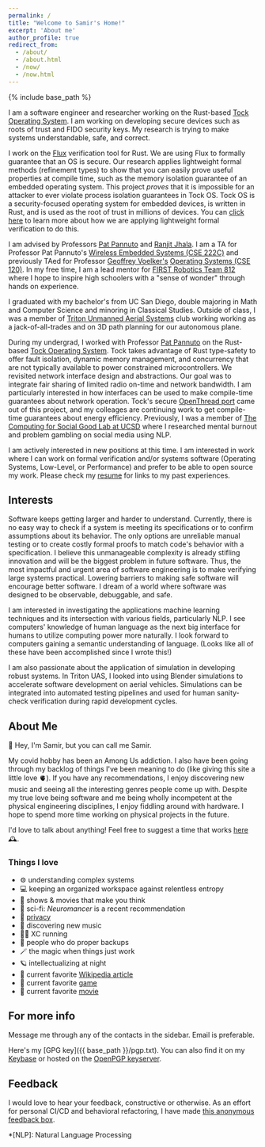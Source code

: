 ```yaml
---
permalink: /
title: "Welcome to Samir's Home!"
excerpt: 'About me'
author_profile: true
redirect_from:
  - /about/
  - /about.html
  - /now/
  - /now.html
---
```

{% include base_path %}

I am a software engineer and researcher working on the Rust-based [Tock Operating System](https://tockos.org/). I am working on developing secure devices such as roots of trust and FIDO security keys.
My research is trying to make systems understandable, safe, and correct. 

I work on the [Flux](https://github.com/flux-rs/flux) verification tool for Rust. We are using Flux to formally guarantee that an OS is secure. Our research applies lightweight formal methods (refinement types) to show that you can easily prove useful properties at compile time, such as the memory isolation guarantee of an embedded operating system. This project *proves* that it is impossible for an attacker to ever violate process isolation guarantees in Tock OS. Tock OS is a security-focused operating system for embedded devices, is written in Rust, and is used as the root of trust in millions of devices. You can [click here](https://godsped.com/safe-firmware/) to learn more about how we are applying lightweight formal verification to do this.

I am advised by Professors [Pat Pannuto](https://patpannuto.com/) and [Ranjit Jhala](https://ranjitjhala.github.io/). I am a TA for Professor Pat Pannuto's [Wireless Embedded Systems (CSE 222C)](https://cseweb.ucsd.edu/classes/wi25/cse222C-a/index.html) and previously TAed for Professor [Geoffrey Voelker's](https://cseweb.ucsd.edu/~voelker/) [Operating Systems (CSE 120)](https://cseweb.ucsd.edu/classes/fa24/cse120-a/).
In my free time, I am a lead mentor for [FIRST Robotics Team 812](https://www.themidnightmechanics.com/) where I hope to inspire high schoolers with a "sense of wonder" through hands on experience.

I graduated with my bachelor's from UC San Diego, double majoring in Math and Computer Science and minoring in Classical Studies. Outside of class, I was a member of [Triton Unmanned Aerial Systems](https://tuas.ucsd.edu/) club working working as a jack-of-all-trades and on 3D path planning for our autonomous plane. 

During my undergrad, I worked with Professor [Pat Pannuto](https://patpannuto.com/) on the Rust-based [Tock Operating System](https://tockos.org/). Tock takes advantage of Rust type-safety to offer fault isolation, dynamic memory management, and concurrency that are not typically available to power constrained microcontrollers. We revisited network interface design and abstractions. Our goal was to integrate fair sharing of limited radio on-time and network bandwidth. I am particularly interested in how interfaces can be used to make compile-time guarantees about network operation. Tock's secure [OpenThread port](https://book.tockos.org/course/thread-net/overview) came out of this project, and my colleages are continuing work to get compile-time guarantees about energy efficiency. Previously, I was a member of [The Computing for Social Good Lab at UCSD](https://melsherief.eng.ucsd.edu/research) where I researched mental burnout and problem gambling on social media using NLP.

I am actively interested in new positions at this time. I am interested in work where I can work on formal verification and/or systems software (Operating Systems, Low-Level, or Performance) and prefer to be able to open source my work. Please check my [resume](https://godsped.com/cv) for links to my past experiences.
<!-- update alongside hire.md -->

## Interests

Software keeps getting larger and harder to understand. Currently, there is no easy way to check if a system is meeting its specifications or to confirm assumptions about its behavior. The only options are unreliable manual testing or to create costly formal proofs to match code's behavior with a specification. I believe this unmanageable complexity is already stifling innovation and will be the biggest problem in future software. Thus, the most impactful and urgent area of software engineering is to make verifying large systems practical. Lowering barriers to making safe software will encourage better software. I dream of a world where software was designed to be observable, debuggable, and safe.

I am interested in investigating the applications machine learning techniques and its intersection with various fields, particularly NLP. I see computers' knowledge of human language as the next big interface for humans to utilize computing power more naturally. I look forward to computers gaining a semantic understanding of language. (Looks like all of these have been accomplished since I wrote this!)

I am also passionate about the application of simulation in developing robust systems. In Triton UAS, I looked into using Blender simulations to accelerate software development on aerial vehicles. Simulations can be integrated into automated testing pipelines and used for human sanity-check verification during rapid development cycles.

## About Me

👋 Hey, I'm Samir, but you can call me Samir.

My covid hobby has been an Among Us addiction. I also have been going through my backlog of things I've been meaning to do (like giving this site a little love 🫀). If you have any recommendations, I enjoy discovering new music and seeing all the interesting genres people come up with. Despite my true love being software and me being wholly incompetent at the physical engineering disciplines, I enjoy fiddling around with hardware. I hope to spend more time working on physical projects in the future.

I'd love to talk about anything! Feel free to suggest a time that works [here](https://calendly.com/samir0/30min) 🕰.

### Things I love

<!-- https://unicode.org/emoji/charts/full-emoji-list.html -->
- ⚙ understanding complex systems
- 💻 keeping an organized workspace against relentless entropy
- 🤔 shows & movies that make you think
- 📕 sci-fi: *Neuromancer* is a recent recommendation
- 👀 [privacy](https://xkcd.com/1553/)
- 🎵 discovering new music
- 🏃‍♂️ XC running
- 💾 people who do proper backups
- 🪄 the magic when things just work
- 🪐 intellectualizing at night
- 📰 current favorite [Wikipedia article](https://en.wikipedia.org/wiki/Corrupted_Blood_incident)
- 🦍 current favorite [game](https://store.steampowered.com/app/1533390/Gorilla_Tag/)
- 🐳 current favorite [movie](https://en.wikipedia.org/wiki/The_Whale_(2022_film))

## For more info

Message me through any of the contacts in the sidebar. Email is preferable.

Here's my [GPG key]({{ base_path }}/pgp.txt).
You can also find it on my [Keybase](https://keybase.io/samirrashid) or hosted on the [OpenPGP keyserver](https://keys.openpgp.org/vks/v1/by-fingerprint/DE65F61B7AD669C839721530A81CA0CA8957AC94).

## Feedback

I would love to hear your feedback, constructive or otherwise. As an effort for personal CI/CD and behavioral refactoring, I have made [this anonymous feedback box](https://www.admonymous.co/samir).

*[NLP]: Natural Language Processing
